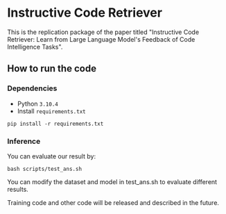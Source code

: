 # Instructive Code Retriever
This is the replication package of the paper titled "Instructive Code Retriever: Learn from Large Language Model's Feedback of Code Intelligence Tasks".

## How to run the code
### Dependencies
* Python `3.10.4`
* Install `requirements.txt`
```shell
pip install -r requirements.txt
```

### Inference
You can evaluate our result by:
```shell
bash scripts/test_ans.sh
```
You can modify the dataset and model in test_ans.sh to evaluate different results.

Training code and other code will be released and described in the future.

